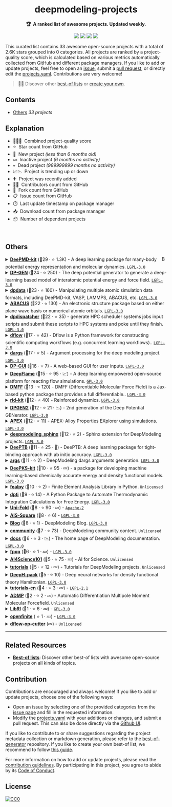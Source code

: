 <!-- markdownlint-disable -->
<h1 align="center">
    deepmodeling-projects
    <br>
</h1>

<p align="center">
    <strong>🏆&nbsp; A ranked list of awesome projects. Updated weekly.</strong>
</p>

<p align="center">
    <a href="https://best-of.org" title="Best-of Badge"><img src="http://bit.ly/3o3EHNN"></a>
    <a href="#Contents" title="Project Count"><img src="https://img.shields.io/badge/projects-33-blue.svg?color=5ac4bf"></a>
    <a href="#Contribution" title="Contributions are welcome"><img src="https://img.shields.io/badge/contributions-welcome-green.svg"></a>
    <a href="https://github.com/deepmodeling/deepmodeling-projects/releases" title="Best-of Updates"><img src="https://img.shields.io/github/release-date/deepmodeling/deepmodeling-projects?color=green&label=updated"></a>
</p>

This curated list contains 33 awesome open-source projects with a total of 2.6K stars grouped into 0 categories. All projects are ranked by a project-quality score, which is calculated based on various metrics automatically collected from GitHub and different package managers. If you like to add or update projects, feel free to open an [issue](https://github.com/deepmodeling/deepmodeling-projects/issues/new/choose), submit a [pull request](https://github.com/deepmodeling/deepmodeling-projects/pulls), or directly edit the [projects.yaml](https://github.com/deepmodeling/deepmodeling-projects/edit/main/projects.yaml). Contributions are very welcome!

> 🧙‍♂️  Discover other [best-of lists](https://best-of.org) or [create your own](https://github.com/best-of-lists/best-of/blob/main/create-best-of-list.md).

## Contents

- [Others](#others) _33 projects_

## Explanation
- 🥇🥈🥉&nbsp; Combined project-quality score
- ⭐️&nbsp; Star count from GitHub
- 🐣&nbsp; New project _(less than 6 months old)_
- 💤&nbsp; Inactive project _(6 months no activity)_
- 💀&nbsp; Dead project _(999999999 months no activity)_
- 📈📉&nbsp; Project is trending up or down
- ➕&nbsp; Project was recently added
- 👨‍💻&nbsp; Contributors count from GitHub
- 🔀&nbsp; Fork count from GitHub
- 📋&nbsp; Issue count from GitHub
- ⏱️&nbsp; Last update timestamp on package manager
- 📥&nbsp; Download count from package manager
- 📦&nbsp; Number of dependent projects

<br>

## Others

<a href="#contents"><img align="right" width="15" height="15" src="https://git.io/JtehR" alt="Back to top"></a>

<details><summary><b><a href="https://github.com/deepmodeling/deepmd-kit">DeePMD-kit</a></b> (🥇29 ·  ⭐ 1.3K) - A deep learning package for many-body potential energy representation and molecular dynamics. <code><a href="http://bit.ly/37RvQcA">LGPL-3.0</a></code></summary>

- [GitHub](https://github.com/deepmodeling/deepmd-kit) (👨‍💻 64 · 🔀 440 · 📥 30K · 📦 12 · 📋 490 - 5% open · ⏱️ 27.10.2023):

	```
	git clone https://github.com/deepmodeling/deepmd-kit
	```
- [PyPi](https://pypi.org/project/deepmd-kit) (📥 1K / month):
	```
	pip install deepmd-kit
	```
- [Conda](https://anaconda.org/conda-forge/deepmd-kit) (📥 440K · ⏱️ 28.11.2023):
	```
	conda install -c conda-forge deepmd-kit
	```
- [npm](https://www.npmjs.com/package/deepmd-kit) (📥 16 / month):
	```
	npm install deepmd-kit
	```
- [Docker Hub](https://hub.docker.com/r/deepmodeling/deepmd-kit) (📥 2K · ⭐ 1 · ⏱️ 29.10.2023):
	```
	docker pull deepmodeling/deepmd-kit
	```
</details>
<details><summary><b><a href="https://github.com/deepmodeling/dpgen">DP-GEN</a></b> (🥇24 ·  ⭐ 250) - The deep potential generator to generate a deep-learning based model of interatomic potential energy and force field. <code><a href="http://bit.ly/37RvQcA">LGPL-3.0</a></code></summary>

- [GitHub](https://github.com/deepmodeling/dpgen) (👨‍💻 62 · 🔀 160 · 📥 1.6K · 📦 4 · 📋 250 - 7% open · ⏱️ 02.11.2023):

	```
	git clone https://github.com/deepmodeling/dpgen
	```
- [PyPi](https://pypi.org/project/dpgen) (📥 440 / month):
	```
	pip install dpgen
	```
- [Conda](https://anaconda.org/conda-forge/dpgen) (📥 26K · ⏱️ 02.11.2023):
	```
	conda install -c conda-forge dpgen
	```
</details>
<details><summary><b><a href="https://github.com/deepmodeling/dpdata">dpdata</a></b> (🥇23 ·  ⭐ 160) - Manipulating multiple atomic simulation data formats, including DeePMD-kit, VASP, LAMMPS, ABACUS, etc. <code><a href="http://bit.ly/37RvQcA">LGPL-3.0</a></code></summary>

- [GitHub](https://github.com/deepmodeling/dpdata) (👨‍💻 51 · 🔀 110 · 📦 110 · 📋 80 - 12% open · ⏱️ 31.10.2023):

	```
	git clone https://github.com/deepmodeling/dpdata
	```
- [PyPi](https://pypi.org/project/dpdata) (📥 5.1K / month):
	```
	pip install dpdata
	```
- [Conda](https://anaconda.org/conda-forge/dpdata) (📥 63K · ⏱️ 31.10.2023):
	```
	conda install -c conda-forge dpdata
	```
- [Docker Hub](https://hub.docker.com/r/dptechnology/dpdata) (📥 54 · ⏱️ 02.06.2023):
	```
	docker pull dptechnology/dpdata
	```
</details>
<details><summary><b><a href="https://github.com/deepmodeling/abacus-develop">ABACUS</a></b> (🥇22 ·  ⭐ 130) - An electronic structure package based on either plane wave basis or numerical atomic orbitals. <code><a href="http://bit.ly/37RvQcA">LGPL-3.0</a></code></summary>

- [GitHub](https://github.com/deepmodeling/abacus-develop) (👨‍💻 90 · 🔀 87 · 📋 1K - 13% open · ⏱️ 28.12.2023):

	```
	git clone https://github.com/deepmodeling/abacus-develop
	```
- [Conda](https://anaconda.org/conda-forge/abacus) (📥 10K · ⏱️ 26.12.2023):
	```
	conda install -c conda-forge abacus
	```
</details>
<details><summary><b><a href="https://github.com/deepmodeling/dpdispatcher">dpdispatcher</a></b> (🥇22 ·  ⭐ 35) - generate HPC scheduler systems jobs input scripts and submit these scripts to HPC systems and poke until they finish. <code><a href="http://bit.ly/37RvQcA">LGPL-3.0</a></code></summary>

- [GitHub](https://github.com/deepmodeling/dpdispatcher) (👨‍💻 42 · 🔀 46 · 📦 42 · 📋 60 - 18% open · ⏱️ 13.12.2023):

	```
	git clone https://github.com/deepmodeling/dpdispatcher
	```
- [PyPi](https://pypi.org/project/dpdispatcher) (📥 2.8K / month):
	```
	pip install dpdispatcher
	```
- [Conda](https://anaconda.org/conda-forge/dpdispatcher) (📥 6.1K · ⏱️ 21.11.2023):
	```
	conda install -c conda-forge dpdispatcher
	```
- [Docker Hub](https://hub.docker.com/r/dptechnology/dpdispatcher) (📥 84K · ⏱️ 20.11.2023):
	```
	docker pull dptechnology/dpdispatcher
	```
</details>
<details><summary><b><a href="https://github.com/deepmodeling/dflow">dflow</a></b> (🥈17 ·  ⭐ 42) - Dflow is a Python framework for constructing scientific computing workflows (e.g. concurrent learning workflows).. <code><a href="http://bit.ly/37RvQcA">LGPL-3.0</a></code></summary>

- [GitHub](https://github.com/deepmodeling/dflow) (👨‍💻 21 · 🔀 20 · 📋 34 - 38% open · ⏱️ 27.12.2023):

	```
	git clone https://github.com/deepmodeling/dflow
	```
- [PyPi](https://pypi.org/project/dflow):
	```
	pip install dflow
	```
- [Conda](https://anaconda.org/conda-forge/dflow):
	```
	conda install -c conda-forge dflow
	```
- [Docker Hub](https://hub.docker.com/r/dptechnology/dflow) (📥 1.8K · ⏱️ 27.12.2023):
	```
	docker pull dptechnology/dflow
	```
</details>
<details><summary><b><a href="https://github.com/deepmodeling/dargs">dargs</a></b> (🥈17 ·  ⭐ 5) - Argument processing for the deep modeling project. <code><a href="http://bit.ly/37RvQcA">LGPL-3.0</a></code></summary>

- [GitHub](https://github.com/deepmodeling/dargs) (👨‍💻 5 · 🔀 1 · 📦 110 · 📋 7 - 14% open · ⏱️ 01.11.2023):

	```
	git clone https://github.com/deepmodeling/dargs
	```
- [PyPi](https://pypi.org/project/dargs) (📥 8.9K / month):
	```
	pip install dargs
	```
</details>
<details><summary><b><a href="https://github.com/deepmodeling/dpgui">DP-GUI</a></b> (🥈16 ·  ⭐ 7) - A web-based GUI for user inputs. <code><a href="http://bit.ly/37RvQcA">LGPL-3.0</a></code></summary>

- [GitHub](https://github.com/deepmodeling/dpgui) (👨‍💻 3 · 🔀 3 · 📦 4 · ⏱️ 11.12.2023):

	```
	git clone https://github.com/deepmodeling/dpgui
	```
- [PyPi](https://pypi.org/project/dpgui) (📥 4.1K / month):
	```
	pip install dpgui
	```
</details>
<details><summary><b><a href="https://github.com/deepmodeling/deepflame-dev">DeepFlame</a></b> (🥈15 ·  ⭐ 95 · 📈) - A deep learning empowered open-source platform for reacting flow simulations. <code><a href="http://bit.ly/2M0xdwT">GPL-3.0</a></code></summary>

- [GitHub](https://github.com/deepmodeling/deepflame-dev) (👨‍💻 20 · 🔀 50 · 📋 37 - 27% open · ⏱️ 28.12.2023):

	```
	git clone https://github.com/deepmodeling/deepflame-dev
	```
</details>
<details><summary><b><a href="https://github.com/deepmodeling/DMFF">DMFF</a></b> (🥈13 ·  ⭐ 120) - DMFF (Differentiable Molecular Force Field) is a Jax-based python package that provides a full differentiable.. <code><a href="http://bit.ly/37RvQcA">LGPL-3.0</a></code></summary>

- [GitHub](https://github.com/deepmodeling/DMFF) (👨‍💻 13 · 🔀 35 · 📋 21 - 33% open · ⏱️ 09.11.2023):

	```
	git clone https://github.com/deepmodeling/DMFF
	```
</details>
<details><summary><b><a href="https://github.com/deepmodeling/rid-kit">rid-kit</a></b> (🥈12 ·  ⭐ 40) - Reinforced dynamics. <code><a href="http://bit.ly/37RvQcA">LGPL-3.0</a></code></summary>

- [GitHub](https://github.com/deepmodeling/rid-kit) (👨‍💻 14 · 🔀 20 · 📥 140 · ⏱️ 22.09.2023):

	```
	git clone https://github.com/deepmodeling/rid-kit
	```
- [PyPi](https://pypi.org/project/rid-kit) (📥 110 / month):
	```
	pip install rid-kit
	```
</details>
<details><summary><b><a href="https://github.com/deepmodeling/dpgen2">DPGEN2</a></b> (🥈12 ·  ⭐ 21 · 📉) - 2nd generation of the Deep Potential GENerator. <code><a href="http://bit.ly/37RvQcA">LGPL-3.0</a></code></summary>

- [GitHub](https://github.com/deepmodeling/dpgen2) (👨‍💻 10 · 🔀 14 · 📦 1 · 📋 21 - 38% open · ⏱️ 19.12.2023):

	```
	git clone https://github.com/deepmodeling/dpgen2
	```
- [PyPi](https://pypi.org/project/dpgen2) (📥 41 / month):
	```
	pip install dpgen2
	```
- [Docker Hub](https://hub.docker.com/r/dptechnology/dpgen2) (📥 2.4K · ⏱️ 19.12.2023):
	```
	docker pull dptechnology/dpgen2
	```
</details>
<details><summary><b><a href="https://github.com/deepmodeling/APEX">APEX</a></b> (🥈12 ·  ⭐ 11) - APEX: Alloy Properties EXplorer using simulations. <code><a href="http://bit.ly/37RvQcA">LGPL-3.0</a></code></summary>

- [GitHub](https://github.com/deepmodeling/APEX) (👨‍💻 4 · 🔀 8 · ⏱️ 17.11.2023):

	```
	git clone https://github.com/deepmodeling/APEX
	```
- [PyPi](https://pypi.org/project/apex-flow) (📥 48 / month):
	```
	pip install apex-flow
	```
</details>
<details><summary><b><a href="https://github.com/deepmodeling/deepmodeling_sphinx">deepmodeling_sphinx</a></b> (🥈12 ·  ⭐ 2) - Sphinx extension for DeepModeling projects. <code><a href="http://bit.ly/37RvQcA">LGPL-3.0</a></code></summary>

- [GitHub](https://github.com/deepmodeling/deepmodeling_sphinx) (👨‍💻 5 · 🔀 4 · ⏱️ 17.12.2023):

	```
	git clone https://github.com/deepmodeling/deepmodeling_sphinx
	```
- [PyPi](https://pypi.org/project/deepmodeling_sphinx) (📥 1.5K / month):
	```
	pip install deepmodeling_sphinx
	```
</details>
<details><summary><b><a href="https://github.com/deepmodeling/DeePTB">DeePTB</a></b> (🥉11 ·  ⭐ 25 · 🐣) - DeePTB: A deep learning package for tight-binding approach with ab initio accuracy. <code><a href="http://bit.ly/37RvQcA">LGPL-3.0</a></code></summary>

- [GitHub](https://github.com/deepmodeling/DeePTB) (👨‍💻 5 · 🔀 9 · 📋 19 - 26% open · ⏱️ 25.12.2023):

	```
	git clone https://github.com/deepmodeling/DeePTB
	```
</details>
<details><summary><b><a href="https://github.com/deepmodeling/args">args</a></b> (🥉11 ·  ⭐ 2) - DeepModeling dargs arguments generation. <code><a href="http://bit.ly/37RvQcA">LGPL-3.0</a></code></summary>

- [GitHub](https://github.com/deepmodeling/args) (👨‍💻 2 · 🔀 1 · 📦 4 · ⏱️ 27.11.2023):

	```
	git clone https://github.com/deepmodeling/args
	```
- [npm](https://www.npmjs.com/package/@deepmodeling/args) (📥 160 / month):
	```
	npm install @deepmodeling/args
	```
</details>
<details><summary><b><a href="https://github.com/deepmodeling/deepks-kit">DeePKS-kit</a></b> (🥉10 ·  ⭐ 95 · 💤) - a package for developing machine learning-based chemically accurate energy and density functional models. <code><a href="http://bit.ly/37RvQcA">LGPL-3.0</a></code></summary>

- [GitHub](https://github.com/deepmodeling/deepks-kit) (👨‍💻 6 · 🔀 31 · 📋 12 - 8% open · ⏱️ 01.04.2023):

	```
	git clone https://github.com/deepmodeling/deepks-kit
	```
</details>
<details><summary><b><a href="https://github.com/deepmodeling/fealpy">fealpy</a></b> (🥉10 ·  ⭐ 2) - Finite Element Analysis Library in Python. <code>Unlicensed</code></summary>

- [GitHub](https://github.com/deepmodeling/fealpy) (👨‍💻 57 · ⏱️ 20.11.2023):

	```
	git clone https://github.com/deepmodeling/fealpy
	```
- [PyPi](https://pypi.org/project/fealpy) (📥 47 / month):
	```
	pip install fealpy
	```
</details>
<details><summary><b><a href="https://github.com/deepmodeling/dpti">dpti</a></b> (🥉9 ·  ⭐ 14) - A Python Package to Automate Thermodynamic Integration Calculations for Free Energy. <code><a href="http://bit.ly/37RvQcA">LGPL-3.0</a></code></summary>

- [GitHub](https://github.com/deepmodeling/dpti) (👨‍💻 13 · 🔀 16 · ⏱️ 05.07.2023):

	```
	git clone https://github.com/deepmodeling/dpti
	```
- [PyPi](https://pypi.org/project/dpti) (📥 33 / month):
	```
	pip install dpti
	```
</details>
<details><summary><b><a href="https://github.com/deepmodeling/Uni-Fold">Uni-Fold</a></b> (🥉8 ·  ⭐ 90 · 💤) -  <code><a href="http://bit.ly/3nYMfla">Apache-2</a></code></summary>

- [GitHub](https://github.com/deepmodeling/Uni-Fold) (👨‍💻 3 · 🔀 18 · ⏱️ 18.08.2022):

	```
	git clone https://github.com/deepmodeling/Uni-Fold
	```
- [Docker Hub](https://hub.docker.com/r/dptechnology/unifold) (📥 550 · ⏱️ 30.11.2023):
	```
	docker pull dptechnology/unifold
	```
</details>
<details><summary><b><a href="https://github.com/deepmodeling/AIS-Square">AIS-Square</a></b> (🥉8 ·  ⭐ 6) -  <code><a href="http://bit.ly/37RvQcA">LGPL-3.0</a></code></summary>

- [GitHub](https://github.com/deepmodeling/AIS-Square) (👨‍💻 8 · 🔀 5 · 📋 5 - 80% open · ⏱️ 06.12.2023):

	```
	git clone https://github.com/deepmodeling/AIS-Square
	```
</details>
<details><summary><b><a href="https://github.com/deepmodeling/blog">Blog</a></b> (🥉8 ·  ⭐ 1) - DeepModeling Blog. <code><a href="http://bit.ly/37RvQcA">LGPL-3.0</a></code></summary>

- [GitHub](https://github.com/deepmodeling/blog) (👨‍💻 5 · 🔀 5 · ⏱️ 02.12.2023):

	```
	git clone https://github.com/deepmodeling/blog
	```
</details>
<details><summary><b><a href="https://github.com/deepmodeling/community">community</a></b> (🥉7 ·  ⭐ 73) - DeepModeling community content. <code>Unlicensed</code></summary>

- [GitHub](https://github.com/deepmodeling/community) (👨‍💻 14 · 🔀 17 · 📋 5 - 20% open · ⏱️ 07.11.2023):

	```
	git clone https://github.com/deepmodeling/community
	```
</details>
<details><summary><b><a href="https://github.com/deepmodeling/docs">docs</a></b> (🥉6 ·  ⭐ 3 · 📉) - The home page of DeepModeling documentation. <code><a href="http://bit.ly/37RvQcA">LGPL-3.0</a></code></summary>

- [GitHub](https://github.com/deepmodeling/docs) (👨‍💻 7 · 🔀 6 · ⏱️ 17.12.2023):

	```
	git clone https://github.com/deepmodeling/docs
	```
</details>
<details><summary><b><a href="https://github.com/deepmodeling/fpop">fpop</a></b> (🥉6 ·  ⭐ 1 · 💤) -  <code><a href="http://bit.ly/37RvQcA">LGPL-3.0</a></code></summary>

- [GitHub](https://github.com/deepmodeling/fpop) (👨‍💻 2 · 🔀 5 · 📦 3 · ⏱️ 26.04.2023):

	```
	git clone https://github.com/deepmodeling/fpop
	```
- [PyPi](https://pypi.org/project/fpop) (📥 150 / month):
	```
	pip install fpop
	```
</details>
<details><summary><b><a href="https://github.com/deepmodeling/AI4Science101">AI4Science101</a></b> (🥉5 ·  ⭐ 75 · 💤) - AI for Science. <code>Unlicensed</code></summary>

- [GitHub](https://github.com/deepmodeling/AI4Science101) (👨‍💻 5 · 🔀 12 · ⏱️ 04.09.2022):

	```
	git clone https://github.com/deepmodeling/AI4Science101
	```
</details>
<details><summary><b><a href="https://github.com/deepmodeling/tutorials">tutorials</a></b> (🥉5 ·  ⭐ 12 · 💤) - Tutorials for DeepModeling projects. <code>Unlicensed</code></summary>

- [GitHub](https://github.com/deepmodeling/tutorials) (👨‍💻 10 · 🔀 20 · ⏱️ 26.09.2022):

	```
	git clone https://github.com/deepmodeling/tutorials
	```
</details>
<details><summary><b><a href="https://github.com/deepmodeling/DeepH-pack">DeepH-pack</a></b> (🥉5 ·  ⭐ 10) - Deep neural networks for density functional theory Hamiltonian. <code><a href="http://bit.ly/37RvQcA">LGPL-3.0</a></code></summary>

- [GitHub](https://github.com/deepmodeling/DeepH-pack) (👨‍💻 6 · 🔀 5 · 📋 3 - 33% open · ⏱️ 11.07.2023):

	```
	git clone https://github.com/deepmodeling/DeepH-pack
	```
</details>
<details><summary><b><a href="https://github.com/deepmodeling/tutorials-cn">tutorials-cn</a></b> (🥉4 ·  ⭐ 3 · 💤) -  <code><a href="https://tldrlegal.com/search?q=LGPL-2.1">LGPL-2.1</a></code></summary>

- [GitHub](https://github.com/deepmodeling/tutorials-cn) (👨‍💻 4 · 🔀 5 · ⏱️ 29.12.2022):

	```
	git clone https://github.com/deepmodeling/tutorials-cn
	```
</details>
<details><summary><b><a href="https://github.com/deepmodeling/ADMP">ADMP</a></b> (🥉2 ·  ⭐ 2 · 💤) - Automatic Differentiation Multipole Moment Molecular Forcefield. <code>Unlicensed</code></summary>

- [GitHub](https://github.com/deepmodeling/ADMP) (👨‍💻 7 · 🔀 1 · ⏱️ 15.02.2022):

	```
	git clone https://github.com/deepmodeling/ADMP
	```
</details>
<details><summary><b><a href="https://github.com/deepmodeling/LibRI">LibRI</a></b> (🥉1 ·  ⭐ 6 · 💤) -  <code><a href="http://bit.ly/2M0xdwT">GPL-3.0</a></code></summary>

- [GitHub](https://github.com/deepmodeling/LibRI) (👨‍💻 2 · 📋 3 - 66% open · ⏱️ 10.04.2023):

	```
	git clone https://github.com/deepmodeling/LibRI
	```
</details>
<details><summary><b><a href="https://github.com/deepmodeling/openfinite">openfinite</a></b> ( ⭐ 1 · 💤) -  <code><a href="http://bit.ly/37RvQcA">LGPL-3.0</a></code></summary>

- [GitHub](https://github.com/deepmodeling/openfinite) (👨‍💻 2 · ⏱️ 06.10.2021):

	```
	git clone https://github.com/deepmodeling/openfinite
	```
</details>
<details><summary><b><a href="https://github.com/deepmodeling/dflow-op-cutter">dflow-op-cutter</a></b> (💤) -  <code>Unlicensed</code></summary>

- [GitHub](https://github.com/deepmodeling/dflow-op-cutter) (👨‍💻 2 · ⏱️ 06.07.2022):

	```
	git clone https://github.com/deepmodeling/dflow-op-cutter
	```
</details>

---

## Related Resources

- [**Best-of lists**](https://best-of.org): Discover other best-of lists with awesome open-source projects on all kinds of topics.

## Contribution

Contributions are encouraged and always welcome! If you like to add or update projects, choose one of the following ways:

- Open an issue by selecting one of the provided categories from the [issue page](https://github.com/deepmodeling/deepmodeling-projects/issues/new/choose) and fill in the requested information.
- Modify the [projects.yaml](https://github.com/deepmodeling/deepmodeling-projects/blob/main/projects.yaml) with your additions or changes, and submit a pull request. This can also be done directly via the [Github UI](https://github.com/deepmodeling/deepmodeling-projects/edit/main/projects.yaml).

If you like to contribute to or share suggestions regarding the project metadata collection or markdown generation, please refer to the [best-of-generator](https://github.com/best-of-lists/best-of-generator) repository. If you like to create your own best-of list, we recommend to follow [this guide](https://github.com/best-of-lists/best-of/blob/main/create-best-of-list.md).

For more information on how to add or update projects, please read the [contribution guidelines](https://github.com/deepmodeling/deepmodeling-projects/blob/main/CONTRIBUTING.md). By participating in this project, you agree to abide by its [Code of Conduct](https://github.com/deepmodeling/deepmodeling-projects/blob/main/.github/CODE_OF_CONDUCT.md).

## License

[![CC0](https://mirrors.creativecommons.org/presskit/buttons/88x31/svg/by-sa.svg)](https://creativecommons.org/licenses/by-sa/4.0/)
